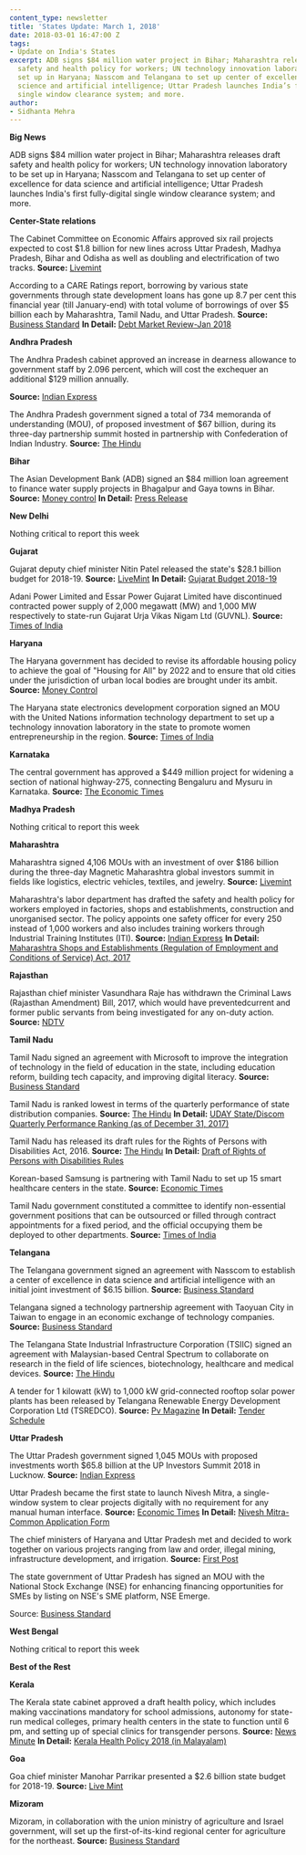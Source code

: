 ```yaml
---
content_type: newsletter
title: 'States Update: March 1, 2018'
date: 2018-03-01 16:47:00 Z
tags:
- Update on India's States
excerpt: ADB signs $84 million water project in Bihar; Maharashtra releases draft
  safety and health policy for workers; UN technology innovation laboratory to be
  set up in Haryana; Nasscom and Telangana to set up center of excellence for data
  science and artificial intelligence; Uttar Pradesh launches India’s first fully-digital
  single window clearance system; and more.
author:
- Sidhanta Mehra
---
```


**Big News**

ADB signs $84 million water project in Bihar; Maharashtra releases draft safety and health policy for workers; UN technology innovation laboratory to be set up in Haryana; Nasscom and Telangana to set up center of excellence for data science and artificial intelligence; Uttar Pradesh launches India&#39;s first fully-digital single window clearance system; and more.

**Center-State relations**

The Cabinet Committee on Economic Affairs approved six rail projects expected to cost $1.8 billion for new lines across Uttar Pradesh, Madhya Pradesh, Bihar and Odisha as well as doubling and electrification of two tracks. **Source:** [Livemint](http://www.livemint.com/Politics/Pr1YCILNDmX4dFzS5vMG1H/Cabinet-approves-6-rail-projects-in-Uttar-Pradesh-Bihar-and.html)

According to a CARE Ratings report, borrowing by various state governments through state development loans has gone up 8.7 per cent this financial year (till January-end) with total volume of borrowings of over $5 billion each by Maharashtra, Tamil Nadu, and Uttar Pradesh. **Source:** [Business Standard](http://www.business-standard.com/article/economy-policy/state-development-loans-surge-to-rs-3-2-trn-till-january-maharashtra-tops-118022200685_1.html) **In Detail:** [Debt Market Review-Jan 2018](http://www.careratings.com/upload/NewsFiles/SplAnalysis/DMR%20January%202018.pdf)

**Andhra Pradesh**

The Andhra Pradesh cabinet approved an increase in dearness allowance to government staff by 2.096 percent, which will cost the exchequer an additional $129 million annually.

**Source:** [Indian Express](http://indianexpress.com/article/cities/hyderabad/andhra-pradesh-cabinet-approves-enhancement-of-da-to-govt-staff-by-2-096-5073131/)

The Andhra Pradesh government signed a total of 734 memoranda of understanding (MOU), of proposed investment of $67 billion, during its three-day partnership summit hosted in partnership with Confederation of Indian Industry. **Source:** [The Hindu](http://www.thehindu.com/news/national/andhra-pradesh/734-mous-with-an-investment-of-439-lakh-crore/article22860802.ece)

**Bihar**

The Asian Development Bank (ADB) signed an $84 million loan agreement to finance water supply projects in Bhagalpur and Gaya towns in Bihar. **Source:** [Money control](http://www.moneycontrol.com/news/india/adb-to-give-84-mn-loan-for-water-projects-in-bihar-2514577.html) **In Detail:** [Press Release](https://www.adb.org/news/adb-india-sign-84-million-loan-improve-urban-services-2-bihar-towns)

**New Delhi**

Nothing critical to report this week

**Gujarat**

Gujarat deputy chief minister Nitin Patel released the state&#39;s $28.1 billion budget for 2018-19. **Source:** [LiveMint](http://www.livemint.com/Politics/3NM84g7WTS4WMmYdEAUVOO/Gujarat-budget-focuses-on-jobs-farm-distress.html) **In Detail:** [Gujarat Budget 2018-19](https://financedepartment.gujarat.gov.in/budget.html)

Adani Power Limited and Essar Power Gujarat Limited have discontinued contracted power supply of 2,000 megawatt (MW) and 1,000 MW respectively to state-run Gujarat Urja Vikas Nigam Ltd (GUVNL). **Source:** [Times of India](https://timesofindia.indiatimes.com/city/ahmedabad/gujarat-model-runs-partly-on-outside-power/articleshow/63061240.cms)

**Haryana**

The Haryana government has decided to revise its affordable housing policy to achieve the goal of &quot;Housing for All&quot; by 2022 and to ensure that old cities under the jurisdiction of urban local bodies are brought under its ambit. **Source:** [Money Control](http://www.moneycontrol.com/news/business/real-estate/haryana-government-approves-affordable-housing-policy-for-older-cities-2511475.html)

The Haryana state electronics development corporation signed an MOU with the United Nations information technology department to set up a technology innovation laboratory in the state to promote women entrepreneurship in the region. **Source:** [Times of India](https://timesofindia.indiatimes.com/city/gurgaon/un-lab-in-city-to-focus-on-women-entrepreneurs/articleshow/62907721.cms)

**Karnataka**

The central government has approved a $449 million project for widening a section of national highway-275, connecting Bengaluru and Mysuru in Karnataka. **Source:** [The Economic Times](https://economictimes.indiatimes.com/news/economy/infrastructure/government-approves-rs-2920-crore-highway-project-in-karnataka/articleshow/62997301.cms)

**Madhya Pradesh**

Nothing critical to report this week

**Maharashtra**

Maharashtra signed 4,106 MOUs with an investment of over $186 billion during the three-day Magnetic Maharashtra global investors summit in fields like logistics, electric vehicles, textiles, and jewelry. **Source:** [Livemint](http://www.livemint.com/Politics/r7Y7hPlh5yBat1k9f3fvuJ/Magnetic-Maharashtra-summit-4106-MoUs-worth-Rs1210-trilli.html)

Maharashtra&#39;s labor department has drafted the safety and health policy for workers employed in factories, shops and establishments, construction and unorganised sector. The policy appoints one safety officer for every 250 instead of 1,000 workers and also includes training workers through Industrial Training Institutes (ITI). **Source:** [Indian Express](http://indianexpress.com/article/cities/mumbai/maharashtra-drafts-workers-safety-health-policy-5078288/) **In Detail:** [Maharashtra  Shops  and  Establishments  (Regulation  of  Employment  and  Conditions of Service) Act, 2017](https://mahakamgar.maharashtra.gov.in/writereaddata/Portal/Images/pdf/Gazette_02_02_2018_MSEA_Rules_2018.pdf)

**Rajasthan**

Rajasthan chief minister Vasundhara Raje has withdrawn the Criminal Laws (Rajasthan Amendment) Bill, 2017, which would have preventedcurrent and former public servants from being investigated for any on-duty action. **Source:** [NDTV](https://www.ndtv.com/india-news/controversial-rajasthan-immunity-bill-taken-back-in-state-assembly-1815183)

**Tamil Nadu**

Tamil Nadu signed an agreement with Microsoft to improve the integration of technology in the field of education in the state, including education reform, building tech capacity, and improving digital literacy. **Source:** [Business Standard](http://www.business-standard.com/article/economy-policy/tamil-nadu-ties-up-with-microsoft-for-technology-integration-in-education-118022400665_1.html)

Tamil Nadu is ranked lowest in terms of the quarterly performance of state distribution companies. **Source:** [The Hindu](http://www.thehindu.com/news/cities/chennai/tn-ranked-lowest-on-discom-performance/article22840148.ece) **In Detail:** [UDAY State/Discom Quarterly Performance Ranking (as of December 31, 2017)](https://www.uday.gov.in/home.php)

Tamil Nadu has released its draft rules for the Rights of Persons with Disabilities Act, 2016. **Source:** [The Hindu](http://www.thehindu.com/news/cities/chennai/tamil-nadu-government-publishes-draft-rules-on-disabilities-act/article22829064.ece) **In Detail:** [Draft of Rights of Persons with Disabilities Rules](http://cms.tn.gov.in/sites/default/files/rules/rights_persons_disabilities_rules_2017.pdf)

Korean-based Samsung is partnering with Tamil Nadu to set up 15 smart healthcare centers in the state. **Source:** [Economic Times](https://economictimes.indiatimes.com/industry/healthcare/biotech/healthcare/samsung-to-set-up-15-smart-healthcare-centres-in-tamil-nadu/articleshow/62984224.cms)

Tamil Nadu government constituted a committee to identify non-essential government positions that can be outsourced or filled through contract appointments for a fixed period, and the official occupying them be deployed to other departments. **Source:** [Times of India](https://timesofindia.indiatimes.com/city/chennai/cash-starved-tamil-nadu-to-outsource-jobs-appoint-contract-workers/articleshow/63006166.cms)

**Telangana**

The Telangana government signed an agreement with Nasscom to establish a center of excellence in data science and artificial intelligence with an initial joint investment of $6.15 billion. **Source:** [Business Standard](http://www.business-standard.com/article/economy-policy/nasscom-inks-pact-with-telangana-to-set-up-centre-of-excellence-in-ai-tech-118022000898_1.html)

Telangana signed a technology partnership agreement with Taoyuan City in Taiwan to engage in an economic exchange of technology companies. **Source:** [Business Standard](http://www.business-standard.com/article/news-ians/telangana-signs-technology-partnership-pact-with-taoyuan-118022101174_1.html)

The Telangana State Industrial Infrastructure Corporation (TSIIC) signed an agreement with Malaysian-based Central Spectrum to collaborate on research in the field of life sciences, biotechnology, healthcare and medical devices. **Source:** [The Hindu](http://www.thehindu.com/todays-paper/tp-national/tp-telangana/tsiic-malaysian-firm-join-hands-to-promote-research/article22841887.ece)

A tender for 1 kilowatt (kW) to 1,000 kW grid-connected rooftop solar power plants has been released by Telangana Renewable Energy Development Corporation Ltd (TSREDCO). **Source:** [Pv Magazine](https://www.pv-magazine-india.com/2018/02/21/telangana-government-releases-solar-rooftop-tender-up-to-1000-kw/) **In Detail:** [Tender Schedule](http://tsredco.telangana.gov.in/PDFs/TS_RC_Tender_1_to_1000KWp_2018_19.pdf)

**Uttar Pradesh**

The Uttar Pradesh government signed 1,045 MOUs with proposed investments worth $65.8 billion at the UP Investors Summit 2018 in Lucknow. **Source:** [Indian Express](http://indianexpress.com/article/india/up-investors-summit-india-inc-opens-investment-wallet-mous-worth-rs-4-28-lakh-crore-inked-5073454/)

Uttar Pradesh became the first state to launch Nivesh Mitra, a single-window system to clear projects digitally with no requirement for any manual human interface. **Source:** [Economic Times](https://economictimes.indiatimes.com/news/economy/policy/uttar-pradesh-becomes-1st-indian-state-to-clear-projects-digitally/articleshow/63025892.cms) **In Detail:** [Nivesh Mitra- Common Application Form](http://nm.udyogbandhu.com/)

The chief ministers of Haryana and Uttar Pradesh met and decided to work together on various projects ranging from law and order, illegal mining, infrastructure development, and irrigation. **Source:** [First Post](http://www.firstpost.com/india/haryana-uttar-pradesh-to-work-together-to-improve-law-and-order-take-steps-to-check-illegal-mining-4365847.html)

The state government of Uttar Pradesh has signed an MOU with the National Stock Exchange (NSE) for enhancing financing opportunities for SMEs by listing on NSE&#39;s SME platform, NSE Emerge.

Source: [Business Standard](http://www.business-standard.com/article/economy-policy/adityanath-govt-to-encourage-start-ups-smes-access-capital-market-118022500390_1.html)

**West Bengal**

Nothing critical to report this week

**Best of the Rest**

**Kerala**

The Kerala state cabinet approved a draft health policy, which includes making vaccinations mandatory for school admissions, autonomy for state-run medical colleges, primary health centers in the state to function until 6 pm, and setting up of special clinics for transgender persons. **Source:** [News Minute](https://www.thenewsminute.com/article/draft-medical-policy-kerala-makes-vaccinations-compulsory-school-admissions-76765&#39;) **In Detail:** [Kerala Health Policy 2018 (in Malayalam)](https://kerala.gov.in/documents/10180/116ed2c9-70fa-442c-afdb-80bae6f00a4f)

**Goa**

Goa chief minister Manohar Parrikar presented a $2.6 billion state budget for 2018-19. **Source:** [Live Mint](http://www.livemint.com/Politics/3RTuCcYoZqLmpwbyr4gsOO/Manohar-Parrikar-discharged-from-Mumbai-hospital-presents-G.html)

**Mizoram**

Mizoram, in collaboration with the union ministry of agriculture and Israel government, will set up the first-of-its-kind regional center for agriculture for the northeast. **Source:** [Business Standard](http://www.business-standard.com/article/pti-stories/agri-centre-with-israeli-collaboration-to-come-up-in-mizoram-118022101057_1.html)
